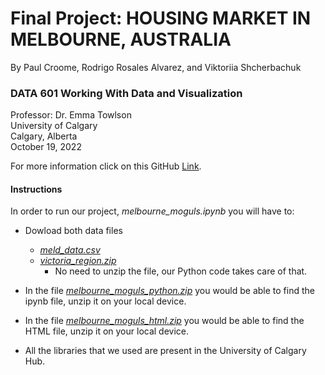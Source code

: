 # Final Project: HOUSING MARKET IN MELBOURNE, AUSTRALIA
By Paul Croome, Rodrigo Rosales Alvarez, and Viktoriia Shcherbachuk

### DATA 601 Working With Data and Visualization <br>
Professor: Dr. Emma Towlson <br>
University of Calgary <br>
Calgary, Alberta <br>
October 19, 2022

For more information click on this GitHub [Link](https://github.com/rodrigorosalesa/Data-601).

#### Instructions
In order to run our project, *melbourne_moguls.ipynb* you will have to:

- Dowload both data files
  - [*meld_data.csv*](https://github.com/rodrigorosalesa/Data-601/blob/main/melb_data.csv)
  - [*victoria_region.zip*](https://github.com/rodrigorosalesa/Data-601/blob/main/victoria_region.zip)
    - No need to unzip the file, our Python code takes care of that. 
 
 - In the file [*melbourne_moguls_python.zip*](https://github.com/rodrigorosalesa/Data-601/blob/main/melbourne_moguls_python.zip) you would be able to find the ipynb file, unzip it on your local device.
 
 - In the file [*melbourne_moguls_html.zip*](https://github.com/rodrigorosalesa/Data-601/blob/main/melbourne_moguls_html.zip) you would be able to find the HTML file, unzip it on your local device.
  
- All the libraries that we used are present in the University of Calgary Hub.
